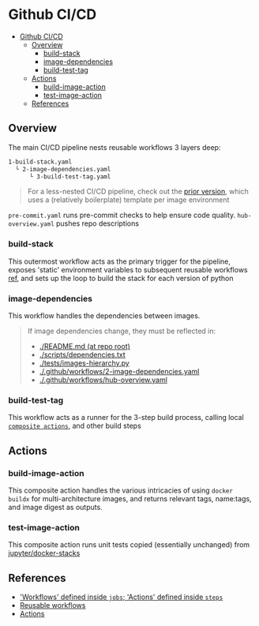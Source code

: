 # Github CI/CD

- [Github CI/CD](#github-cicd)
  - [Overview](#overview)
    - [build-stack](#build-stack)
    - [image-dependencies](#image-dependencies)
    - [build-test-tag](#build-test-tag)
  - [Actions](#actions)
    - [build-image-action](#build-image-action)
    - [test-image-action](#test-image-action)
  - [References](#references)

## Overview

The  main CI/CD pipeline nests reusable workflows 3 layers deep:

```txt
1-build-stack.yaml
  └ 2-image-dependencies.yaml
      └ 3-build-test-tag.yaml
```

> For a less-nested CI/CD pipeline, check out the [prior version](https://github.com/ninerealmlabs/docker-jupyter-stacks/commit/a9f33274b46c71bdf2266a0f1b14151fa8b8dbe8),
> which uses a (relatively boilerplate) template per image environment

`pre-commit.yaml` runs pre-commit checks to help ensure code quality.
`hub-overview.yaml` pushes repo descriptions

### build-stack

This outermost workflow acts as the primary trigger for the pipeline,
exposes 'static' environment variables to subsequent reusable workflows [ref](https://github.com/orgs/community/discussions/26671#discussioncomment-4295807),
and sets up the loop to build the stack for each version of python

### image-dependencies

This workflow handles the dependencies between images.

> If image dependencies change, they must be reflected in:
>
> - [./README.md (at repo root)](./README.md)
> - [./scripts/dependencies.txt](./scripts/dependencies.txt)
> - [./tests/images-hierarchy.py](./tests/images-hierarchy.py)
> - [./.github/workflows/2-image-dependencies.yaml](./.github/workflows/2-image-dependencies.yaml)
> - [./.github/workflows/hub-overview.yaml](./.github/workflows/hub-overview.yaml)

### build-test-tag

This workflow acts as a runner for the 3-step build process, calling local [`composite actions`](./.github/actions/),
and other build steps

## Actions

### build-image-action

This composite action handles the various intricacies of using `docker buildx` for multi-architecture images,
and returns relevant tags, name:tags, and image digest as outputs.

### test-image-action

This composite action runs unit tests copied (essentially unchanged) from [jupyter/docker-stacks](https://github.com/jupyter/docker-stacks)

## References

- ['Workflows' defined inside `jobs`; 'Actions' defined inside `steps`](https://github.com/actions/checkout/issues/692#issuecomment-1259789797)
- [Reusable workflows](https://docs.github.com/en/actions/using-workflows/reusing-workflows)
- [Actions](https://docs.github.com/en/actions/creating-actions/metadata-syntax-for-github-actions#runs-for-composite-actions)
